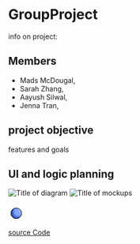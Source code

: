 # GroupProject
info on project:
## Members
* Mads McDougal,
* Sarah Zhang,
*  Aayush Silwal,
*  Jenna Tran,

## project objective
features and goals


## UI and logic planning
![Title of diagram](url)
![Title of mockups](url)


![Gameplay](https://github.com/olmpyia/GroupProject/blob/main/images/Ball.png)


[source Code]()
